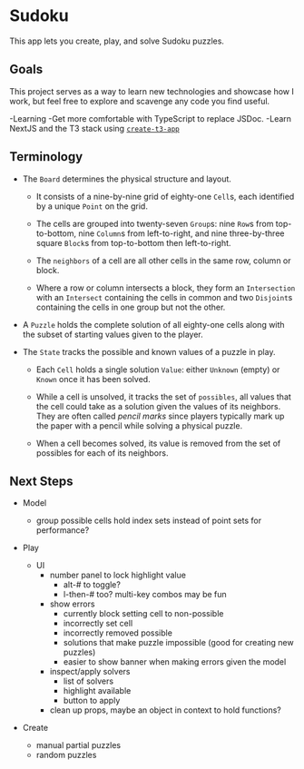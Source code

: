 # Sudoku

This app lets you create, play, and solve Sudoku puzzles.


## Goals

This project serves as a way to learn new technologies and showcase how I work,
but feel free to explore and scavenge any code you find useful.

-Learning
  -Get more comfortable with TypeScript to replace JSDoc. 
  -Learn NextJS and the T3 stack using [`create-t3-app`](https://create.t3.gg/)


## Terminology

- The `Board` determines the physical structure and layout.

  - It consists of a nine-by-nine grid of eighty-one `Cell`s,
    each identified by a unique `Point` on the grid.

  - The cells are grouped into twenty-seven `Group`s:
    nine `Row`s from top-to-bottom, nine `Column`s from left-to-right,
    and nine three-by-three square `Block`s from top-to-bottom
    then left-to-right.

  - The `neighbors` of a cell are all other cells in the same
    row, column or block.

  - Where a row or column intersects a block, they form an `Intersection`
    with an `Intersect` containing the cells in common and two `Disjoint`s
    containing the cells in one group but not the other.

- A `Puzzle` holds the complete solution of all eighty-one cells
  along with the subset of starting values given to the player.

- The `State` tracks the possible and known values of a puzzle in play.

  - Each `Cell` holds a single solution `Value`: either `Unknown` (empty)
    or `Known` once it has been solved.

  - While a cell is unsolved, it tracks the set of `possibles`, all values
    that the cell could take as a solution given the values of its neighbors.
    They are often called _pencil marks_ since players typically mark up the
    paper with a pencil while solving a physical puzzle.

  - When a cell becomes solved, its value is removed from the set of possibles
    for each of its neighbors.


## Next Steps

- Model
  - group possible cells hold index sets instead of point sets for performance?

- Play
  - UI
    - number panel to lock highlight value
      - alt-# to toggle?
      - l-then-# too? multi-key combos may be fun
    - show errors
      - currently block setting cell to non-possible
      - incorrectly set cell
      - incorrectly removed possible
      - solutions that make puzzle impossible (good for creating new puzzles)
      - easier to show banner when making errors given the model
    - inspect/apply solvers
      - list of solvers
      - highlight available
      - button to apply
    - clean up props, maybe an object in context to hold functions?

- Create
  - manual partial puzzles
  - random puzzles
